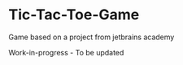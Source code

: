# Tic-Tac-Toe-Game
Game based on a project from jetbrains academy

Work-in-progress - To be updated
